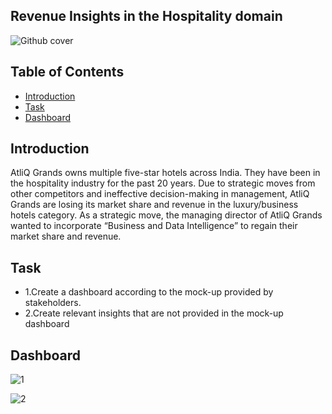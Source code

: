 ## Revenue Insights in the Hospitality domain
![Github cover](https://github.com/nabyendukuiti/Revenue-Insights-in-Hospitality-domain/assets/140970847/f024d49d-7625-40ba-829d-431bd6e1ca74)

## Table of Contents

- [Introduction](#Introduction)
- [Task](#question-and-solution)
- [Dashboard](https://1drv.ms/x/s!AjFPsedvCSKKgmAP8KyGe2QUdsDP?e=3M5qX9)

## Introduction
AtliQ Grands owns multiple five-star hotels across India. They have been in the hospitality industry for the past 20 years. Due to strategic moves from other competitors and ineffective decision-making in management, AtliQ Grands are losing its market share and revenue in the luxury/business hotels category. As a strategic move, the managing director of AtliQ Grands wanted to incorporate “Business and Data Intelligence” to regain their market share and revenue.

## Task
- 1.Create a dashboard according to the mock-up provided by stakeholders.
- 2.Create relevant insights that are not provided in the mock-up dashboard

## Dashboard
![1](https://github.com/nabyendukuiti/Revenue-Insights-in-Hospitality-domain/assets/140970847/4e6b4dcc-230b-4b76-bc15-03b0aeda62c7)

![2](https://github.com/nabyendukuiti/Revenue-Insights-in-Hospitality-domain/assets/140970847/5cc6e054-4982-4506-aeed-ba22bb75e58b)


